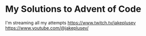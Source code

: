 # My Solutions to Advent of Code

I'm streaming all my attempts
https://www.twitch.tv/jakeplusev
https://www.youtube.com/@jakeplusev/
